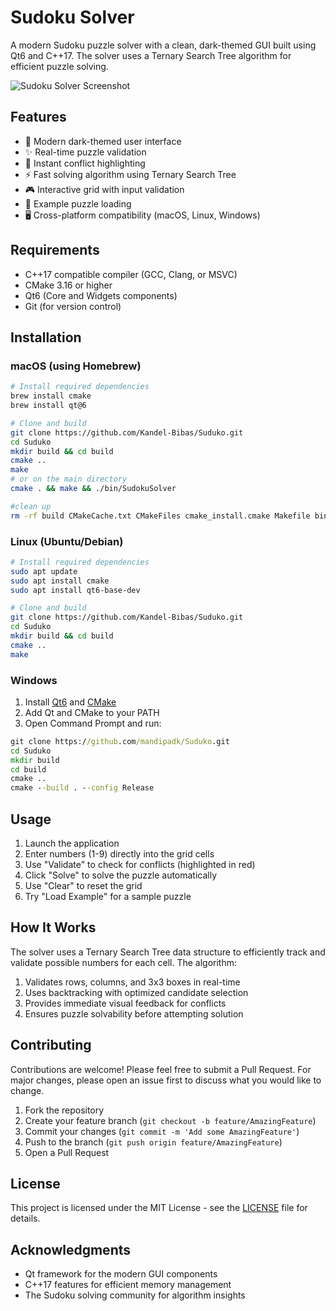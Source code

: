 # Sudoku Solver

A modern Sudoku puzzle solver with a clean, dark-themed GUI built using Qt6 and C++17. The solver uses a Ternary Search Tree algorithm for efficient puzzle solving.

![Sudoku Solver Screenshot](screenshots/app.png)

## Features

- 🎨 Modern dark-themed user interface
- ✨ Real-time puzzle validation
- 🚨 Instant conflict highlighting
- ⚡️ Fast solving algorithm using Ternary Search Tree
- 🎮 Interactive grid with input validation
- 🎯 Example puzzle loading
- 🖥️ Cross-platform compatibility (macOS, Linux, Windows)

## Requirements

- C++17 compatible compiler (GCC, Clang, or MSVC)
- CMake 3.16 or higher
- Qt6 (Core and Widgets components)
- Git (for version control)

## Installation

### macOS (using Homebrew)

```bash
# Install required dependencies
brew install cmake
brew install qt@6

# Clone and build
git clone https://github.com/Kandel-Bibas/Suduko.git
cd Suduko
mkdir build && cd build
cmake ..
make
# or on the main directory
cmake . && make && ./bin/SudokuSolver

#clean up
rm -rf build CMakeCache.txt CMakeFiles cmake_install.cmake Makefile bin
```

### Linux (Ubuntu/Debian)

```bash
# Install required dependencies
sudo apt update
sudo apt install cmake
sudo apt install qt6-base-dev

# Clone and build
git clone https://github.com/Kandel-Bibas/Suduko.git
cd Suduko
mkdir build && cd build
cmake ..
make
```

### Windows

1. Install [Qt6](https://www.qt.io/download) and [CMake](https://cmake.org/download/)
2. Add Qt and CMake to your PATH
3. Open Command Prompt and run:

```cmd
git clone https://github.com/mandipadk/Suduko.git
cd Suduko
mkdir build
cd build
cmake ..
cmake --build . --config Release
```

## Usage

1. Launch the application
2. Enter numbers (1-9) directly into the grid cells
3. Use "Validate" to check for conflicts (highlighted in red)
4. Click "Solve" to solve the puzzle automatically
5. Use "Clear" to reset the grid
6. Try "Load Example" for a sample puzzle

## How It Works

The solver uses a Ternary Search Tree data structure to efficiently track and validate possible numbers for each cell. The algorithm:

1. Validates rows, columns, and 3x3 boxes in real-time
2. Uses backtracking with optimized candidate selection
3. Provides immediate visual feedback for conflicts
4. Ensures puzzle solvability before attempting solution

## Contributing

Contributions are welcome! Please feel free to submit a Pull Request. For major changes, please open an issue first to discuss what you would like to change.

1. Fork the repository
2. Create your feature branch (`git checkout -b feature/AmazingFeature`)
3. Commit your changes (`git commit -m 'Add some AmazingFeature'`)
4. Push to the branch (`git push origin feature/AmazingFeature`)
5. Open a Pull Request

## License

This project is licensed under the MIT License - see the [LICENSE](LICENSE) file for details.

## Acknowledgments

- Qt framework for the modern GUI components
- C++17 features for efficient memory management
- The Sudoku solving community for algorithm insights